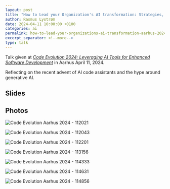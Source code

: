 ```yaml
---
layout: post
title: "How to Lead your Organization's AI transformation: Strategies, Skills, and Culture – or how to skip the platform trap and deliver business value with AI"
author: Rasmus Lystrøm
date: 2024-04-11 10:00:00 +0100
categories: ai
permalink: how-to-lead-your-organizations-ai-transformation-aarhus-2024/
excerpt_separator: <!--more-->
type: talk
---
```


Talk given at [*Code Evolution 2024: Leveraging AI Tools for Enhanced Software Development*](https://trifork.info/code-evolution-2024) in Aarhus April 11, 2024.

Reflecting on the recent advent of AI code assistants and the hype around generative AI.

<!--more-->

## Slides

<script defer class="speakerdeck-embed" data-id="024bdb8dea274ad69e1a8dfb1dee5660" data-ratio="1.7777777777777777" src="//speakerdeck.com/assets/embed.js"></script>

## Photos

![Code Evolution Aarhus 2024 - 112021](/assets/code-evolution-aarhus-2024_112021.jpg "Code Evolution Aarhus 2024 - 112021")

![Code Evolution Aarhus 2024 - 112043](/assets/code-evolution-aarhus-2024_112043.jpg "Code Evolution Aarhus 2024 - 112043")

![Code Evolution Aarhus 2024 - 112201](/assets/code-evolution-aarhus-2024_112201.jpg "Code Evolution Aarhus 2024 - 112201")

![Code Evolution Aarhus 2024 - 113156](/assets/code-evolution-aarhus-2024_113156.jpg "Code Evolution Aarhus 2024 - 113156")

![Code Evolution Aarhus 2024 - 114333](/assets/code-evolution-aarhus-2024_114333.jpg "Code Evolution Aarhus 2024 - 114333")

![Code Evolution Aarhus 2024 - 114631](/assets/code-evolution-aarhus-2024_114631.jpg "Code Evolution Aarhus 2024 - 114631")

![Code Evolution Aarhus 2024 - 114856](/assets/code-evolution-aarhus-2024_114856.jpg "Code Evolution Aarhus 2024 - 114856")
